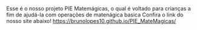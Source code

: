 Esse é o nosso projeto PIE Matemágicas, o qual é voltado para crianças a fim de ajudá-la com operações de matenágica basica
Confira o link do nosso site abaixo!
https://brunolopes10.github.io/PIE_MateMagicas/
